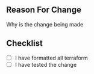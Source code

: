 ## Reason For Change

Why is the change being made

## Checklist

- [ ] I have formatted all terraform
- [ ] I have tested the change
